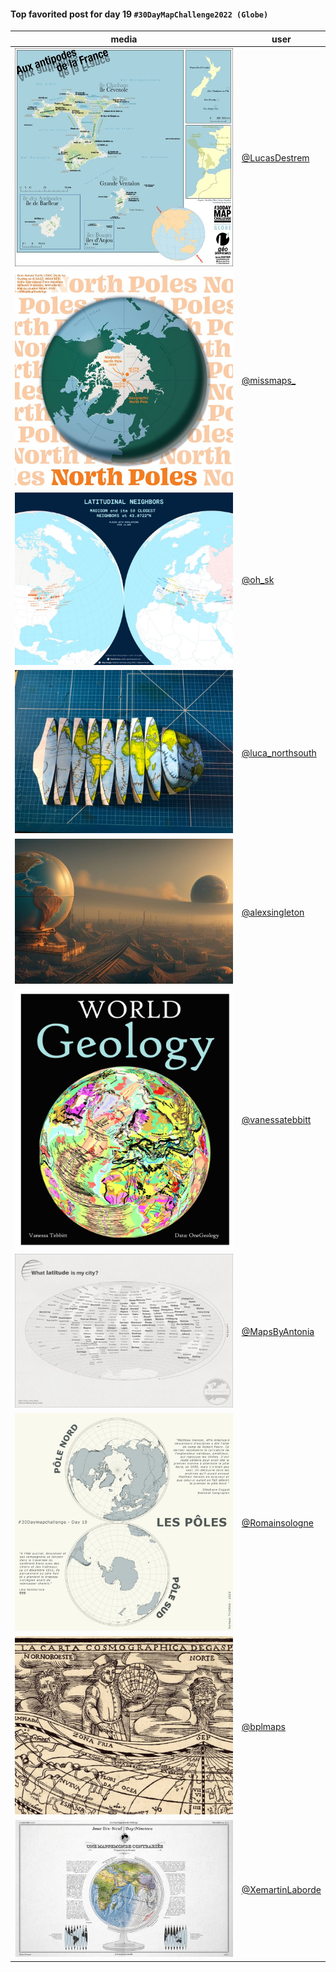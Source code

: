 #### Top favorited post for day 19 `#30DayMapChallenge2022 (Globe)`
| media | user | 
|-------|------|
| ![image](../uploads/817014b1daae53aba890882520075604/image.png) | [@LucasDestrem](https://twitter.com/LucasDestrem/status/1594115508344864770) |  
| ![image](../uploads/8742d14d799a1946681f883cff4fab3b/image.png) | [@missmaps\_](https://twitter.com/missmaps\_/status/1594021013133864960) |
| ![image](../uploads/bc17edb9c80170c5b0a083441f53d542/image.png) | [@oh_sk](https://twitter.com/oh_sk/status/1593999293009911813) | 
| ![image](../uploads/20ccff879a5f1c83326a7852761400c7/image.png) | [@luca_northsouth](https://twitter.com/luca_northsouth/status/1593941962402545664) | 
| ![image](../uploads/a15e26ff4c1fc79e29dfb2d45439083c/image.png) | [@alexsingleton](https://twitter.com/alexsingleton/status/1593932460898885634) |  
| ![image](../uploads/9567b1868fdf58eab46808364a3dfa34/image.png) | [@vanessatebbitt](https://twitter.com/vanessatebbitt/status/1593910820815228931) |  
| ![image](../uploads/766f9ed0b80a8bb5dd53d7d32713666f/image.png) | [@MapsByAntonia](https://twitter.com/MapsByAntonia/status/1593886319415099392) | 
| ![image](../uploads/0a34ae97dc7c178c6d8a7354e30e847d/image.png) | [@Romainsologne](https://twitter.com/Romainsologne/status/1593861632635162624) |  
| ![image](../uploads/614732184bc2a652d2a6c65f76933665/image.png) | [@bplmaps](https://twitter.com/bplmaps/status/1593833407351590912) |  
| ![image](../uploads/0149453ed524b8dcefcb80b67a3bc310/image.png) | [@XemartinLaborde](https://twitter.com/XemartinLaborde/status/1594130784985792517) |  

